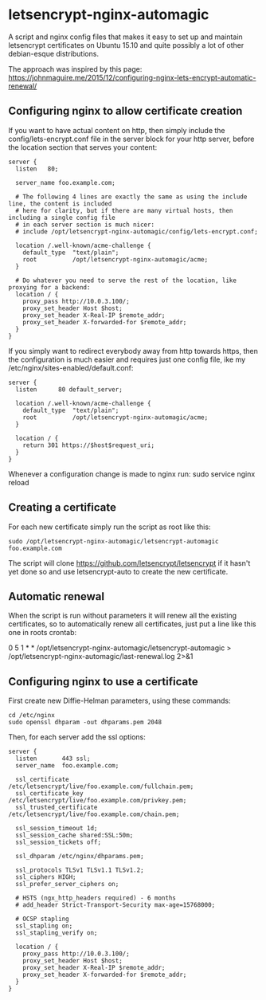 # letsencrypt-nginx-automagic
A script and nginx config files that makes it easy to set up and maintain letsencrypt certificates
on Ubuntu 15.10 and quite possibly a lot of other debian-esque distributions.

The approach was inspired by this page:
https://johnmaguire.me/2015/12/configuring-nginx-lets-encrypt-automatic-renewal/


## Configuring nginx to allow certificate creation

If you want to have actual content on http, then simply include the config/lets-encrypt.conf file in
the server block for your http server, before the location section that serves your content:

```
server {
  listen   80;

  server_name foo.example.com;

  # The following 4 lines are exactly the same as using the include line, the content is included
  # here for clarity, but if there are many virtual hosts, then including a single config file
  # in each server section is much nicer:
  # include /opt/letsencrypt-nginx-automagic/config/lets-encrypt.conf;

  location /.well-known/acme-challenge {
    default_type  "text/plain";
    root          /opt/letsencrypt-nginx-automagic/acme;
  }

  # Do whatever you need to serve the rest of the location, like proxying for a backend:
  location / {
    proxy_pass http://10.0.3.100/;
    proxy_set_header Host $host;
    proxy_set_header X-Real-IP $remote_addr;
    proxy_set_header X-forwarded-for $remote_addr;
  }
}
```


If you simply  want to redirect everybody away from http towards https,
then the configuration is much easier and requires just one config file,
ike my /etc/nginx/sites-enabled/default.conf:

```
server {
  listen      80 default_server;
  
  location /.well-known/acme-challenge {
    default_type  "text/plain";
    root          /opt/letsencrypt-nginx-automagic/acme;
  }
    
  location / {
    return 301 https://$host$request_uri;
  }
}
```

Whenever a configuration change is made to nginx run: sudo service nginx reload


## Creating a certificate

For each new certificate simply run the script as root like this:
```
sudo /opt/letsencrypt-nginx-automagic/letsencrypt-automagic foo.example.com
```

The script will clone https://github.com/letsencrypt/letsencrypt if it hasn't yet done
so and use letsencrypt-auto to create the new certificate.


## Automatic renewal

When the script is run without parameters it will renew all the existing certificates,
so to automatically renew all certificates, just put a line like this one in roots
crontab:

0 5 1 * * /opt/letsencrypt-nginx-automagic/letsencrypt-automagic > /opt/letsencrypt-nginx-automagic/last-renewal.log 2>&1


## Configuring nginx to use a certificate

First create new Diffie-Helman parameters, using these commands:
```
cd /etc/nginx
sudo openssl dhparam -out dhparams.pem 2048
```


Then, for each server add the ssl options:
```
server {
  listen       443 ssl;
  server_name  foo.example.com;

  ssl_certificate         /etc/letsencrypt/live/foo.example.com/fullchain.pem;
  ssl_certificate_key     /etc/letsencrypt/live/foo.example.com/privkey.pem;
  ssl_trusted_certificate /etc/letsencrypt/live/foo.example.com/chain.pem;

  ssl_session_timeout 1d;
  ssl_session_cache shared:SSL:50m;
  ssl_session_tickets off;

  ssl_dhparam /etc/nginx/dhparams.pem;

  ssl_protocols TLSv1 TLSv1.1 TLSv1.2;
  ssl_ciphers HIGH;
  ssl_prefer_server_ciphers on;

  # HSTS (ngx_http_headers required) - 6 months
  # add_header Strict-Transport-Security max-age=15768000;
  
  # OCSP stapling
  ssl_stapling on;
  ssl_stapling_verify on;

  location / {
    proxy_pass http://10.0.3.100/;
    proxy_set_header Host $host;
    proxy_set_header X-Real-IP $remote_addr;
    proxy_set_header X-forwarded-for $remote_addr;
  }
}
```
